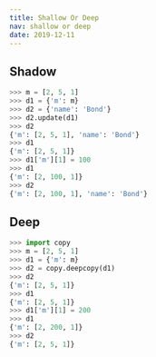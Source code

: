 ```yaml
---
title: Shallow Or Deep
nav: shallow or deep
date: 2019-12-11
---
```


## Shadow

```python {linenos=table,hl_lines=[9,13]}
>>> m = [2, 5, 1]
>>> d1 = {'m': m}
>>> d2 = {'name': 'Bond'}
>>> d2.update(d1)
>>> d2
{'m': [2, 5, 1], 'name': 'Bond'}
>>> d1
{'m': [2, 5, 1]}
>>> d1['m'][1] = 100
>>> d1
{'m': [2, 100, 1]}
>>> d2
{'m': [2, 100, 1], 'name': 'Bond'}

```

## Deep

```python {linenos=table,hl_lines=[9,13]}
>>> import copy
>>> m = [2, 5, 1]
>>> d1 = {'m': m}
>>> d2 = copy.deepcopy(d1)
>>> d2
{'m': [2, 5, 1]}
>>> d1
{'m': [2, 5, 1]}
>>> d1['m'][1] = 200
>>> d1
{'m': [2, 200, 1]}
>>> d2
{'m': [2, 5, 1]}

```

